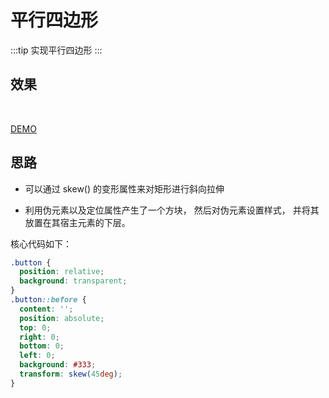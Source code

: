 # 平行四边形

:::tip
实现平行四边形
:::

## 效果

<br>
<shapes-2></shapes-2>

[DEMO](http://dabblet.com/gist/f2d98791ab1f0b238aa9)

## 思路

- 可以通过 skew() 的变形属性来对矩形进行斜向拉伸

- 利用伪元素以及定位属性产生了一个方块， 然后对伪元素设置样式， 并将其放置在其宿主元素的下层。

核心代码如下：

```css
.button {
  position: relative;
  background: transparent;
}
.button::before {
  content: '';
  position: absolute;
  top: 0;
  right: 0;
  bottom: 0;
  left: 0;
  background: #333;
  transform: skew(45deg);
}
```
